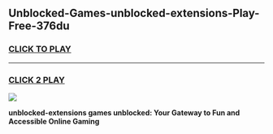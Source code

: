 
## Unblocked-Games-unblocked-extensions-Play-Free-376du
<h3>
<a href="https://premium76.site?title=unblocked-extensions&ref=20M">CLICK TO PLAY</a></h3>
<hr>

<h3>
<a href="https://premium76.site?title=unblocked-extensions&ref=20M">CLICK 2 PLAY</a>
  
</h3>

<a href="https://premium76.site?title=unblocked-extensions&ref=19M"><img src="https://clearcache.store/games.png"></a>


**unblocked-extensions games unblocked: Your Gateway to Fun and Accessible Online Gaming**
